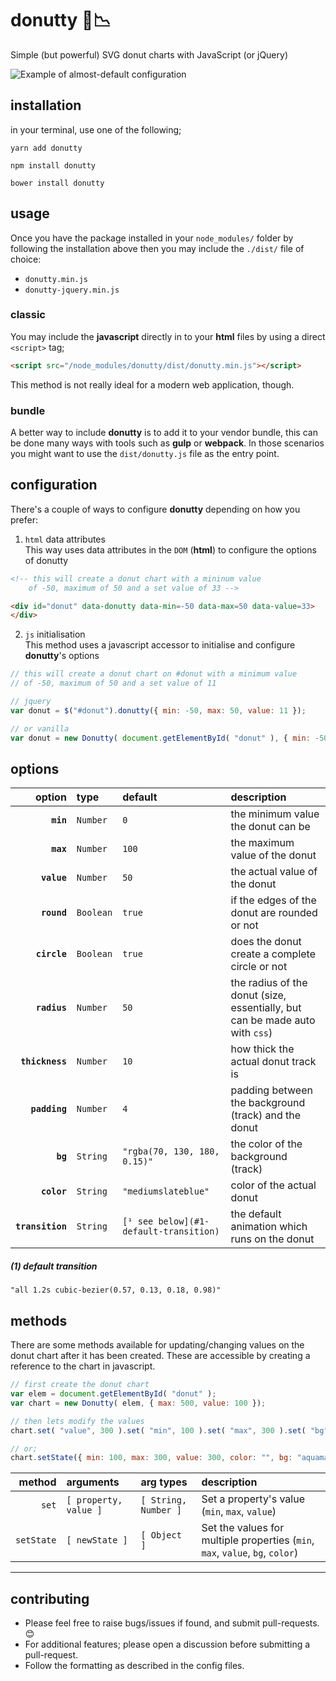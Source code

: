 # donutty 🍩📉
Simple (but powerful) SVG donut charts with JavaScript (or jQuery)

![Example of almost-default configuration](../master/docs/images/donutty-updated.gif)

## installation

in your terminal, use one of the following;

```shell
yarn add donutty
```

```shell
npm install donutty
```

```shell
bower install donutty
```

## usage

Once you have the package installed in your `node_modules/` folder by following the installation above
then you may include the `./dist/` file of choice:
- `donutty.min.js`
- `donutty-jquery.min.js`

### classic
You may include the **javascript** directly in to your **html** files by
using a direct `<script>` tag;
```html
<script src="/node_modules/donutty/dist/donutty.min.js"></script>
```
This method is not really ideal for a modern web application, though.

### bundle
A better way to include **donutty** is to add it to your vendor bundle, this can be done
many ways with tools such as **gulp** or **webpack**. In those scenarios you might want to
use the `dist/donutty.js` file as the entry point.

## configuration

There's a couple of ways to configure **donutty** depending on how you prefer:
1. `html` data attributes  
  This way uses data attributes in the `DOM` (**html**) to configure the options of donutty

  ```html
  <!-- this will create a donut chart with a mininum value
      of -50, maximum of 50 and a set value of 33 -->

  <div id="donut" data-donutty data-min=-50 data-max=50 data-value=33>
  </div>
  ```
2. `js` initialisation  
  This method uses a javascript accessor to initialise and configure **donutty**'s options

  ```js
  // this will create a donut chart on #donut with a minimum value
  // of -50, maximum of 50 and a set value of 11

  // jquery
  var donut = $("#donut").donutty({ min: -50, max: 50, value: 11 });

  // or vanilla
  var donut = new Donutty( document.getElementById( "donut" ), { min: -50, max: 50, value: 11 });
  ```

## options

| option | type | default | description |
| -----: | :--- | :------ | :---------- |
| **`min`** | `Number` | `0` | the minimum value the donut can be |
| **`max`** | `Number` | `100` | the maximum value of the donut |
| **`value`** | `Number` | `50` | the actual value of the donut |
| **`round`** | `Boolean` | `true` | if the edges of the donut are rounded or not |
| **`circle`** | `Boolean` | `true` | does the donut create a complete circle or not |
| **`radius`** | `Number` | `50` | the radius of the donut (size, essentially, but can be made auto with `css`) |
| **`thickness`** | `Number` | `10` | how thick the actual donut track is |
| **`padding`** | `Number` | `4` | padding between the background (track) and the donut |
| **`bg`** | `String` | `"rgba(70, 130, 180, 0.15)"` | the color of the background (track) |
| **`color`** | `String` | `"mediumslateblue"` | color of the actual donut |
| **`transition`** | `String` | `[¹ see below](#1-default-transition)` | the default animation which runs on the donut |

##### (1) default transition
`"all 1.2s cubic-bezier(0.57, 0.13, 0.18, 0.98)"`


## methods
There are some methods available for updating/changing values on the
donut chart after it has been created. These are accessible by creating a reference
to the chart in javascript.

```js
// first create the donut chart
var elem = document.getElementById( "donut" );
var chart = new Donutty( elem, { max: 500, value: 100 });

// then lets modify the values
chart.set( "value", 300 ).set( "min", 100 ).set( "max", 300 ).set( "bg", "aquamarine" ).set( "color", "slategrey" );

// or;
chart.setState({ min: 100, max: 300, value: 300, color: "", bg: "aquamarine", color: "slategrey" )
```

| method | arguments | arg types | description |
| -----: | :-------- | :-------- | :---------- |
| `set` | `[ property, value ]` | `[ String, Number ]` | Set a property's value (`min`, `max`, `value`)
| `setState` | `[ newState ]` | `[ Object ]` | Set the values for multiple properties (`min`, `max`, `value`, `bg`, `color`)

---

## contributing
- Please feel free to raise bugs/issues if found, and submit pull-requests. 😊
- For additional features; please open a discussion before submitting a pull-request.
- Follow the formatting as described in the config files.
